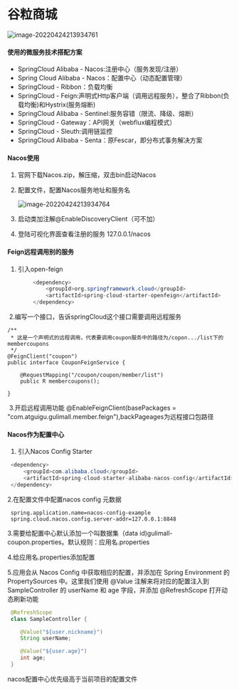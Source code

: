 # 谷粒商城
![image-20220424213934761](https://gitee.com/liujunrull/image-blob/raw/master/202205191043295.png)

#### 使用的微服务技术搭配方案

- SpringCloud Alibaba - Nacos:注册中心（服务发现/注册）
- Spring Cloud Alibaba - Nacos：配置中心（动态配置管理）
- SpringCloud - Ribbon：负载均衡
- SpringCloud - Feign:声明式Http客户端（调用远程服务），整合了Ribbon(负载均衡)和Hystrix(服务熔断)
- SpringCloud Alibaba - Sentinel:服务容错（限流、降级、熔断）
- SpringCloud - Gateway：API网关（webflux编程模式）
- SpringCloud - Sleuth:调用链监控
- SpringCloud Alibaba - Senta：原Fescar，即分布式事务解决方案

#### Nacos使用

1. 官网下载Nacos.zip，解压缩，双击bin启动Nacos

2. 配置文件，配置Nacos服务地址和服务名

   ![image-20220424213934764](https://gitee.com/liujunrull/image-blob/raw/master/202204242139807.png)

3. 启动类加注解@EnableDiscoveryClient（可不加）

4. 登陆可视化界面查看注册的服务  127.0.0.1/nacos

#### Feign远程调用别的服务

1. 引入open-feign

```java
        <dependency>
            <groupId>org.springframework.cloud</groupId>
            <artifactId>spring-cloud-starter-openfeign</artifactId>
        </dependency>
```

​	2.编写一个接口，告诉springCloud这个接口需要调用远程服务

```
/**
 * 这是一个声明式的远程调用，代表要调用coupon服务中的路径为/copon.../list下的membercoupons
 */
@FeignClient("coupon")
public interface CouponFeignService {

    @RequestMapping("/coupon/coupon/member/list")
    public R membercoupons();

}
```

​	3.开启远程调用功能 @EnableFeignClient(basePackages = "com.atguigu.gulimall.member.feign"),backPageages为远程接口包路径

#### Nacos作为配置中心

1. 引入Nacos Config Starter

```java
 <dependency>
     <groupId>com.alibaba.cloud</groupId>
     <artifactId>spring-cloud-starter-alibaba-nacos-config</artifactId>
 </dependency>
```



2.在配置文件中配置nacos config 元数据

```
 spring.application.name=nacos-config-example
 spring.cloud.nacos.config.server-addr=127.0.0.1:8848
```

3.需要给配置中心默认添加一个叫数据集（data id)gulimall-coupon.properties。默认规则：应用名.properties

4.给应用名.properties添加配置

5.应用会从 Nacos Config 中获取相应的配置，并添加在 Spring Environment 的 PropertySources 中。这里我们使用 @Value 注解来将对应的配置注入到 SampleController 的 userName 和 age 字段，并添加 @RefreshScope 打开动态刷新功能

```java
 @RefreshScope
 class SampleController {

 	@Value("${user.nickname}")
 	String userName;

 	@Value("${user.age}")
 	int age;
 }
```

nacos配置中心优先级高于当前项目的配置文件

